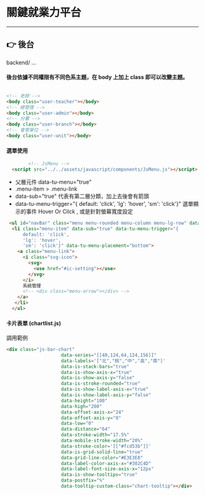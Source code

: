 
# 關鍵就業力平台

------------

## 👉 後台

backend/ ... 

#### 後台依據不同權限有不同色系主題，在 body 上加上 class 即可以改變主題。


```html

<!-- 老師 -->
<body class="user-teacher"></body>
<!-- 總管理 -->
<body class="user-admin"></body>
<!-- 分署 -->
<body class="user-branch"></body>
<!-- 會管單位 -->
<body class="user-unit"></body>

```

#### 選單使用 

``` html
		<!-- JsMenu -->
  <script src="../../assets/javascript/components/JsMenu.js"></script>
```

- 父層元件   data-tu-menu="true"
- .menu-item > .menu-link 
- data-sub="true" 代表有第二層分類，加上去後會有箭頭
- data-tu-menu-trigger="{ default: 'click', 'lg': 'hover', 'sm': 'click'}"
		選單顯示的事件 Hover Or Cilck , 或是針對螢幕寬度設定

```html
 <ul id="navBar" class="menu menu-rounded menu-column menu-lg-row" data-tu-menu="true">
  <li class="menu-item" data-sub="true" data-tu-menu-trigger="{
      default: 'click',
      'lg': 'hover', 
      'sm': 'click'}" data-tu-menu-placement="bottom">
    <a class="menu-link">
      <i class="svg-icon">
        <svg>
          <use href="#ic-setting"></use>
        </svg>
      </i>
      系統管理
      <!-- <div class="menu-arrow"></div> -->
    </a>
   </li>
  </ul>
```




#### 卡片表單 (chartlist.js)

調用範例


```html
<div class="js-bar-chart" 
					data-series="[[40,124,64,124,156]]" 
					data-labels='["北","桃","中","高","南"]' 
					data-is-stack-bars="true" 
					data-is-show-axis-x="true" 
					data-is-show-axis-y="false" 
					data-is-stroke-rounded="true" 
					data-is-show-label-axis-x="true" 
					data-is-show-label-axis-y="false" 
					data-height="100" 
					data-high="200" 
					data-offset-axis-x="24" 
					data-offset-axis-y="0" 
					data-low="0" 
					data-distance="64" 
					data-stroke-width="17.5%" 
					data-mobile-stroke-width="20%" 
					data-stroke-color='[["#fcd53b"]]' 
					data-is-grid-solid-line="true" 
					data-grid-line-color="#E3E3E8" 
					data-label-color-axis-x="#302C4D" 
					data-label-font-size-axis-x="12px" 
					data-is-show-tooltips="true"
					data-postfix="%" 
					data-tooltip-custom-class="chart-tooltip"></div>
```
